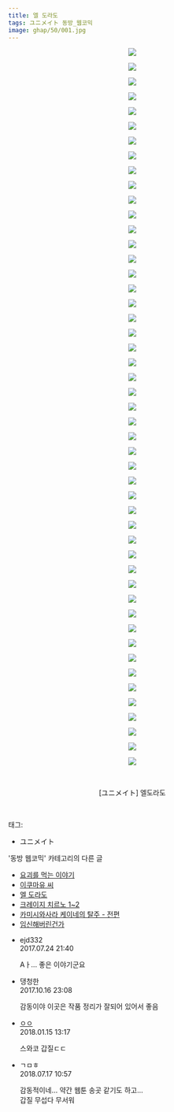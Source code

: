 ```yaml
---
title: 엘 도라도
tags: ユニメイト 동방_웹코믹
image: ghap/50/001.jpg
---
```

<div class="article">
<p style="text-align: center; clear: none; float: none;"><img src="{{ site.nasurl }}/ghap/50/001.jpg"/></p>
<p style="text-align: center; clear: none; float: none;"><img src="{{ site.nasurl }}/ghap/50/002.jpg"/></p>
<p style="text-align: center; clear: none; float: none;"><img src="{{ site.nasurl }}/ghap/50/003.jpg"/></p>
<p style="text-align: center; clear: none; float: none;"><img src="{{ site.nasurl }}/ghap/50/004.jpg"/></p>
<p style="text-align: center; clear: none; float: none;"><img src="{{ site.nasurl }}/ghap/50/005.jpg"/></p>
<p style="text-align: center; clear: none; float: none;"><img src="{{ site.nasurl }}/ghap/50/006.jpg"/></p>
<p style="text-align: center; clear: none; float: none;"><img src="{{ site.nasurl }}/ghap/50/007.jpg"/></p>
<p style="text-align: center; clear: none; float: none;"><img src="{{ site.nasurl }}/ghap/50/008.jpg"/></p>
<p style="text-align: center; clear: none; float: none;"><img src="{{ site.nasurl }}/ghap/50/009.jpg"/></p>
<p style="text-align: center; clear: none; float: none;"><img src="{{ site.nasurl }}/ghap/50/010.jpg"/></p>
<p style="text-align: center; clear: none; float: none;"><img src="{{ site.nasurl }}/ghap/50/011.jpg"/></p>
<p style="text-align: center; clear: none; float: none;"><img src="{{ site.nasurl }}/ghap/50/012.jpg"/></p>
<p style="text-align: center; clear: none; float: none;"><img src="{{ site.nasurl }}/ghap/50/013.jpg"/></p>
<p style="text-align: center; clear: none; float: none;"><img src="{{ site.nasurl }}/ghap/50/014.jpg"/></p>
<p style="text-align: center; clear: none; float: none;"><img src="{{ site.nasurl }}/ghap/50/015.jpg"/></p>
<p style="text-align: center; clear: none; float: none;"><img src="{{ site.nasurl }}/ghap/50/016.jpg"/></p>
<p style="text-align: center; clear: none; float: none;"><img src="{{ site.nasurl }}/ghap/50/017.jpg"/></p>
<p style="text-align: center; clear: none; float: none;"><img src="{{ site.nasurl }}/ghap/50/018.jpg"/></p>
<p style="text-align: center; clear: none; float: none;"><img src="{{ site.nasurl }}/ghap/50/019.jpg"/></p>
<p style="text-align: center; clear: none; float: none;"><img src="{{ site.nasurl }}/ghap/50/020.jpg"/></p>
<p style="text-align: center; clear: none; float: none;"><img src="{{ site.nasurl }}/ghap/50/021.jpg"/></p>
<p style="text-align: center; clear: none; float: none;"><img src="{{ site.nasurl }}/ghap/50/022.jpg"/></p>
<p style="text-align: center; clear: none; float: none;"><img src="{{ site.nasurl }}/ghap/50/023.jpg"/></p>
<p style="text-align: center; clear: none; float: none;"><img src="{{ site.nasurl }}/ghap/50/024.jpg"/></p>
<p style="text-align: center; clear: none; float: none;"><img src="{{ site.nasurl }}/ghap/50/025.jpg"/></p>
<p style="text-align: center; clear: none; float: none;"><img src="{{ site.nasurl }}/ghap/50/026.jpg"/></p>
<p style="text-align: center; clear: none; float: none;"><img src="{{ site.nasurl }}/ghap/50/027.jpg"/></p>
<p style="text-align: center; clear: none; float: none;"><img src="{{ site.nasurl }}/ghap/50/028.jpg"/></p>
<p style="text-align: center; clear: none; float: none;"><img src="{{ site.nasurl }}/ghap/50/029.jpg"/></p>
<p style="text-align: center; clear: none; float: none;"><img src="{{ site.nasurl }}/ghap/50/030.jpg"/></p>
<p style="text-align: center; clear: none; float: none;"><img src="{{ site.nasurl }}/ghap/50/031.jpg"/></p>
<p style="text-align: center; clear: none; float: none;"><img src="{{ site.nasurl }}/ghap/50/032.jpg"/></p>
<p style="text-align: center; clear: none; float: none;"><img src="{{ site.nasurl }}/ghap/50/033.jpg"/></p>
<p style="text-align: center; clear: none; float: none;"><img src="{{ site.nasurl }}/ghap/50/034.jpg"/></p>
<p style="text-align: center; clear: none; float: none;"><img src="{{ site.nasurl }}/ghap/50/035.jpg"/></p>
<p style="text-align: center; clear: none; float: none;"><img src="{{ site.nasurl }}/ghap/50/036.jpg"/></p>
<p style="text-align: center; clear: none; float: none;"><img src="{{ site.nasurl }}/ghap/50/037.jpg"/></p>
<p style="text-align: center; clear: none; float: none;"><img src="{{ site.nasurl }}/ghap/50/038.jpg"/></p>
<p style="text-align: center; clear: none; float: none;"><img src="{{ site.nasurl }}/ghap/50/039.jpg"/></p>
<p style="text-align: center; clear: none; float: none;"><img src="{{ site.nasurl }}/ghap/50/040.jpg"/></p>
<p style="text-align: center; clear: none; float: none;"><img src="{{ site.nasurl }}/ghap/50/041.jpg"/></p>
<p style="text-align: center; clear: none; float: none;"><img src="{{ site.nasurl }}/ghap/50/042.jpg"/></p>
<p style="text-align: center; clear: none; float: none;"><img src="{{ site.nasurl }}/ghap/50/043.jpg"/></p>
<p style="text-align: center; clear: none; float: none;"><img src="{{ site.nasurl }}/ghap/50/044.jpg"/></p>
<p style="text-align: center; clear: none; float: none;"><img src="{{ site.nasurl }}/ghap/50/045.jpg"/></p>
<p style="text-align: center; clear: none; float: none;"><img src="{{ site.nasurl }}/ghap/50/046.jpg"/></p>
<p style="text-align: center; clear: none; float: none;"><img src="{{ site.nasurl }}/ghap/50/047.jpg"/></p>
<p style="text-align: center; clear: none; float: none;"><img src="{{ site.nasurl }}/ghap/50/048.jpg"/></p>
<p style="text-align: center; clear: none; float: none;"><img src="{{ site.nasurl }}/ghap/50/049.jpg"/></p>
<p style="text-align: center; clear: none; float: none;"><br/></p>
<p style="text-align: center; clear: none; float: none;">[ユニメイト] 엘도라도</p>
<p><br/></p>
</div><div class="tagTrail">
<p>태그: </p>
<ul>
<li>ユニメイト</li>
</ul>
</div><div class="another">
<p>'동방 웹코믹' 카테고리의 다른 글</p>
<ul>
<li><a href="/2016-06-16-ghap_57">요괴를 먹는 이야기</a></li>
<li><a href="/2016-06-16-ghap_54">이쿠마유 씨</a></li>
<li><a href="/2016-06-16-ghap_50">엘 도라도</a></li>
<li><a href="/2016-06-16-ghap_44">크레이지 치르노 1~2</a></li>
<li><a href="/2016-06-16-ghap_41">카미시와사라 케이네의 탈주 - 전편</a></li>
<li><a href="/2016-06-16-ghap_39">임신해버린건가</a></li>
</ul>
</div><div class="cb_module cb_fluid">
<div class="cb_wrt cb_profile">
<div class="comment">
<ul>
<li class="cb_thumb_off" id="comment15043368">
<div class="cb_comment_area">
<div class="cb_info_area">
<div class="cb_section">
<span class="cb_nick_name">ejd332</span>
</div>
<div class="cb_section">
<span class="cb_date">2017.07.24 21:40 </span>
</div>
</div>
<div class="cb_dsc_comment">
<p class="cb_dsc">
											Aㅏ... 좋은 이야기군요
										</p>
</div>
</div></li>
<li class="cb_thumb_off" id="comment15107051">
<div class="cb_comment_area">
<div class="cb_info_area">
<div class="cb_section">
<span class="cb_nick_name">댕청한</span>
</div>
<div class="cb_section">
<span class="cb_date">2017.10.16 23:08 </span>
</div>
</div>
<div class="cb_dsc_comment">
<p class="cb_dsc">
											감동이야 이곳은 작품 정리가 잘되어 있어서 좋음
										</p>
</div>
</div></li>
<li class="cb_thumb_off" id="comment15174718">
<div class="cb_comment_area">
<div class="cb_info_area">
<div class="cb_section">
<span class="cb_nick_name"> <a href="http://http:/ㄱㄷ극딧ㅇ7z8au1bh" onclick="return openLinkInNewWindow(this)">ㅇㅇ</a></span>
</div>
<div class="cb_section">
<span class="cb_date">2018.01.15 13:17 </span>
</div>
</div>
<div class="cb_dsc_comment">
<p class="cb_dsc">
											스와코 갑질ㄷㄷ
										</p>
</div>
</div></li>
<li class="cb_thumb_off" id="comment15288499">
<div class="cb_comment_area">
<div class="cb_info_area">
<div class="cb_section">
<span class="cb_nick_name">ㄱㅁㅎ</span>
</div>
<div class="cb_section">
<span class="cb_date">2018.07.17 10:57 </span>
</div>
</div>
<div class="cb_dsc_comment">
<p class="cb_dsc">
											감동적이네... 약간 웹툰 송곳 같기도 하고...<br/>
갑질 무섭다 무서워
										</p>
</div>
</div></li>
</ul>
</div>
</div><!-- commentList close -->
</div>